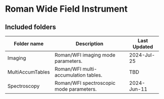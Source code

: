 # Roman Wide Field Instrument


## Included folders


| Folder name      | Description                                     | Last Updated |
|------------------|-------------------------------------------------|--------------|
| Imaging          | Roman/WFI imaging mode parameters.              | 2024-Jul-25          |
| MultiAccumTables | Roman/WFI multi-accumulation tables. | TBD          |
| Spectroscopy     | Roman/WFI spectroscopic mode parameters.        | 2024-Jun-11 |